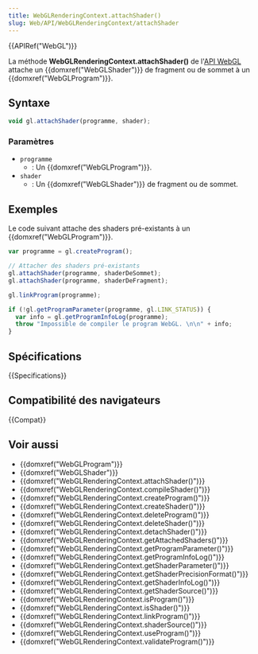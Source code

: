```yaml
---
title: WebGLRenderingContext.attachShader()
slug: Web/API/WebGLRenderingContext/attachShader
---
```


{{APIRef("WebGL")}}

La méthode **WebGLRenderingContext.attachShader()** de l'[API WebGL](/fr-FR/docs/Web/API/WebGL_API) attache un {{domxref("WebGLShader")}} de fragment ou de sommet à un {{domxref("WebGLProgram")}}.

## Syntaxe

```js
void gl.attachShader(programme, shader);
```

### Paramètres

- `programme`
  - : Un {{domxref("WebGLProgram")}}.
- `shader`
  - : Un {{domxref("WebGLShader")}} de fragment ou de sommet.

## Exemples

Le code suivant attache des shaders pré-existants à un {{domxref("WebGLProgram")}}.

```js
var programme = gl.createProgram();

// Attacher des shaders pré-existants
gl.attachShader(programme, shaderDeSommet);
gl.attachShader(programme, shaderDeFragment);

gl.linkProgram(programme);

if (!gl.getProgramParameter(programme, gl.LINK_STATUS)) {
  var info = gl.getProgramInfoLog(programme);
  throw "Impossible de compiler le program WebGL. \n\n" + info;
}
```

## Spécifications

{{Specifications}}

## Compatibilité des navigateurs

{{Compat}}

## Voir aussi

- {{domxref("WebGLProgram")}}
- {{domxref("WebGLShader")}}
- {{domxref("WebGLRenderingContext.attachShader()")}}
- {{domxref("WebGLRenderingContext.compileShader()")}}
- {{domxref("WebGLRenderingContext.createProgram()")}}
- {{domxref("WebGLRenderingContext.createShader()")}}
- {{domxref("WebGLRenderingContext.deleteProgram()")}}
- {{domxref("WebGLRenderingContext.deleteShader()")}}
- {{domxref("WebGLRenderingContext.detachShader()")}}
- {{domxref("WebGLRenderingContext.getAttachedShaders()")}}
- {{domxref("WebGLRenderingContext.getProgramParameter()")}}
- {{domxref("WebGLRenderingContext.getProgramInfoLog()")}}
- {{domxref("WebGLRenderingContext.getShaderParameter()")}}
- {{domxref("WebGLRenderingContext.getShaderPrecisionFormat()")}}
- {{domxref("WebGLRenderingContext.getShaderInfoLog()")}}
- {{domxref("WebGLRenderingContext.getShaderSource()")}}
- {{domxref("WebGLRenderingContext.isProgram()")}}
- {{domxref("WebGLRenderingContext.isShader()")}}
- {{domxref("WebGLRenderingContext.linkProgram()")}}
- {{domxref("WebGLRenderingContext.shaderSource()")}}
- {{domxref("WebGLRenderingContext.useProgram()")}}
- {{domxref("WebGLRenderingContext.validateProgram()")}}
